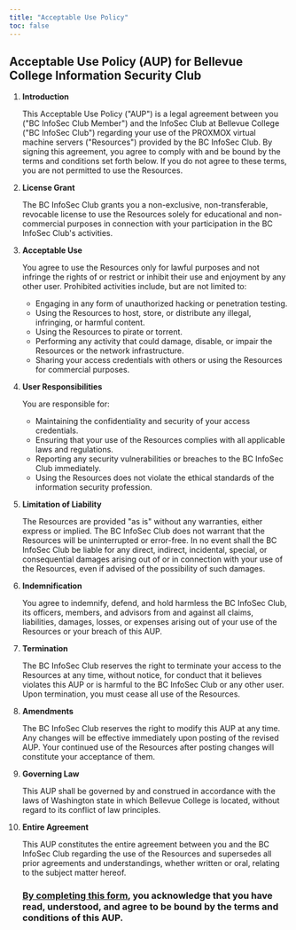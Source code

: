```yaml
---
title: "Acceptable Use Policy"
toc: false
---
```

## Acceptable Use Policy (AUP) for Bellevue College Information Security Club

1. **Introduction**

    This Acceptable Use Policy ("AUP") is a legal agreement between you ("BC InfoSec Club Member") and the InfoSec Club at Bellevue College ("BC InfoSec Club") regarding your use of the PROXMOX virtual machine servers ("Resources") provided by the BC InfoSec Club. By signing this agreement, you agree to comply with and be bound by the terms and conditions set forth below. If you do not agree to these terms, you are not permitted to use the Resources.

2. **License Grant**

    The BC InfoSec Club grants you a non-exclusive, non-transferable, revocable license to use the Resources solely for educational and non-commercial purposes in connection with your participation in the BC InfoSec Club's activities.

3. **Acceptable Use**

    You agree to use the Resources only for lawful purposes and not infringe the rights of or restrict or inhibit their use and enjoyment by any other user. Prohibited activities include, but are not limited to:

    - Engaging in any form of unauthorized hacking or penetration testing.
    - Using the Resources to host, store, or distribute any illegal, infringing, or harmful content.
    - Using the Resources to pirate or torrent.
    - Performing any activity that could damage, disable, or impair the Resources or the network infrastructure.
    - Sharing your access credentials with others or using the Resources for commercial purposes.

4. **User Responsibilities**

    You are responsible for:

    - Maintaining the confidentiality and security of your access credentials.
    - Ensuring that your use of the Resources complies with all applicable laws and regulations.
    - Reporting any security vulnerabilities or breaches to the BC InfoSec Club immediately.
    - Using the Resources does not violate the ethical standards of the information security profession.

5. **Limitation of Liability**

    The Resources are provided "as is" without any warranties, either express or implied. The BC InfoSec Club does not warrant that the Resources will be uninterrupted or error-free. In no event shall the BC InfoSec Club be liable for any direct, indirect, incidental, special, or consequential damages arising out of or in connection with your use of the Resources, even if advised of the possibility of such damages.

6. **Indemnification**

    You agree to indemnify, defend, and hold harmless the BC InfoSec Club, its officers, members, and advisors from and against all claims, liabilities, damages, losses, or expenses arising out of your use of the Resources or your breach of this AUP.

7. **Termination**

    The BC InfoSec Club reserves the right to terminate your access to the Resources at any time, without notice, for conduct that it believes violates this AUP or is harmful to the BC InfoSec Club or any other user. Upon termination, you must cease all use of the Resources.

8. **Amendments**

    The BC InfoSec Club reserves the right to modify this AUP at any time. Any changes will be effective immediately upon posting of the revised AUP. Your continued use of the Resources after posting changes will constitute your acceptance of them.

9. **Governing Law**

    This AUP shall be governed by and construed in accordance with the laws of Washington state in which Bellevue College is located, without regard to its conflict of law principles.

10. **Entire Agreement**

    This AUP constitutes the entire agreement between you and the BC InfoSec Club regarding the use of the Resources and supersedes all prior agreements and understandings, whether written or oral, relating to the subject matter hereof.

    ### **[By completing this form](https://forms.office.com/r/K3keHmA44n), you acknowledge that you have read, understood, and agree to be bound by the terms and conditions of this AUP.**
